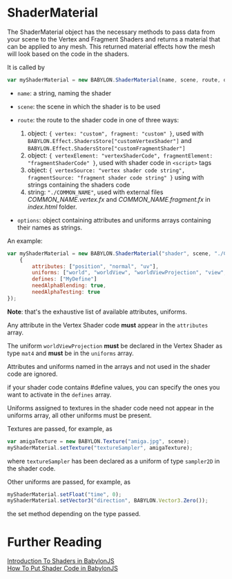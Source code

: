 # ShaderMaterial

The ShaderMaterial object has the necessary methods to pass data from your scene to the Vertex and Fragment Shaders and returns a material that can be applied to any mesh. This returned material effects how the mesh will look based on the code in the shaders.

It is called by 

```javascript
var myShaderMaterial = new BABYLON.ShaderMaterial(name, scene, route, options);
```

- `name`: a string, naming the shader
- `scene`: the scene in which the shader is to be used
- `route`: the route to the shader code in one of three ways:
    1. object: `{ vertex: "custom", fragment: "custom" }`, used with `BABYLON.Effect.ShadersStore["customVertexShader"]` and `BABYLON.Effect.ShadersStore["customFragmentShader"]`
    2. object: `{ vertexElement: "vertexShaderCode", fragmentElement: "fragmentShaderCode" }`, used with shader code in `<script>` tags
    3. object: `{ vertexSource: "vertex shader code string", fragmentSource: "fragment shader code string" }` using with strings containing the shaders code
    4. string: `"./COMMON_NAME"`, used with external files *COMMON\_NAME.vertex.fx* and *COMMON\_NAME.fragment.fx* in *index.html* folder.

- `options`: object containing attributes and uniforms arrays containing their names as strings.

An example:

```javascript
var myShaderMaterial = new BABYLON.ShaderMaterial("shader", scene, "./COMMON_NAME",
    {
        attributes: ["position", "normal", "uv"],
        uniforms: ["world", "worldView", "worldViewProjection", "view", "projection", "time", "direction" ],
        defines: ["MyDefine"]
        needAlphaBlending: true,
        needAlphaTesting: true
});
```
**Note**: that's the exhaustive list of available attributes, uniforms.

Any attribute in the Vertex Shader code **must** appear in the `attributes` array.

The uniform `worldViewProjection` **must** be declared in the Vertex Shader as type `mat4` and **must** be in the `uniforms` array.

Attributes and uniforms named in the arrays and not used in the shader code are ignored.

if your shader code contains #define values, you can specify the ones you want to activate in the `defines` array.

Uniforms assigned to textures in the shader code need not appear in the uniforms array, all other uniforms must be present.

Textures are passed, for example, as 

```javascript
var amigaTexture = new BABYLON.Texture("amiga.jpg", scene);
myShaderMaterial.setTexture("textureSampler", amigaTexture);
```

where `textureSampler` has been declared as a uniform of type `sampler2D` in the shader code.

Other uniforms are passed, for example, as

```javascript
myShaderMaterial.setFloat("time", 0);
myShaderMaterial.setVector3("direction", BABYLON.Vector3.Zero());
```

the set method depending on the type passed.

# Further Reading

[Introduction To Shaders in BabylonJS](/resources/ShaderIntro)  
[How To Put Shader Code in BabylonJS](/How_To/Putting.html)
